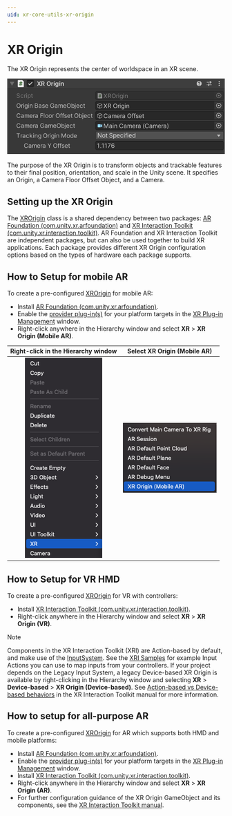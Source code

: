 ```yaml
---
uid: xr-core-utils-xr-origin
---
```

# XR Origin

The XR Origin represents the center of worldspace in an XR scene.

![XR Origin](images/xr-origin.png "XR Origin")

The purpose of the XR Origin is to transform objects and trackable features to their final position, orientation, and scale in the Unity scene. It specifies an Origin, a Camera Floor Offset Object, and a Camera.

## Setting up the XR Origin

The [XROrigin](xref:Unity.XR.CoreUtils.XROrigin) class is a shared dependency between two packages: [AR Foundation (com.unity.xr.arfoundation)](https://docs.unity3d.com/Packages/com.unity.xr.arfoundation@latest/index.html) and [XR Interaction Toolkit (com.unity.xr.interaction.toolkit)](https://docs.unity3d.com/Packages/com.unity.xr.interaction.toolkit@latest/index.html). AR Foundation and XR Interaction Toolkit are independent packages, but can also be used together to build XR applications. Each package provides different XR Origin configuration options based on the types of hardware each package supports.

## How to Setup for mobile AR

To create a pre-configured [XROrigin](xref:Unity.XR.CoreUtils.XROrigin) for mobile AR:
- Install [AR Foundation (com.unity.xr.arfoundation)](https://docs.unity3d.com/Packages/com.unity.xr.arfoundation@latest/index.html).
- Enable the [provider plug-in(s)](https://docs.unity3d.com/Packages/com.unity.xr.arfoundation@5.0/manual/index.html#provider-plug-in-setup) for your platform targets in the [XR Plug-in Management](https://docs.unity3d.com/Manual/configuring-project-for-xr.html) window. 
- Right-click anywhere in the Hierarchy window and select **XR** &gt; **XR Origin (Mobile AR)**.

Right-click in the Hierarchy window       |  Select XR Origin (Mobile AR)
:-------------------------:|:-------------------------:
![Select XR](images/xr-origin-xr.png)  |  ![Select XR Origin (Mobile AR)](images/xr-origin-mobile.png)

## How to Setup for VR HMD

To create a pre-configured [XROrigin](xref:Unity.XR.CoreUtils.XROrigin) for VR with controllers:
- Install [XR Interaction Toolkit (com.unity.xr.interaction.toolkit)](https://docs.unity3d.com/Packages/com.unity.xr.interaction.toolkit@latest/index.html).
- Right-click anywhere in the Hierarchy window and select **XR** &gt; **XR Origin (VR)**.

> [!NOTE]
> Components in the XR Interaction Toolkit (XRI) are Action-based by default, and make use of the [InputSystem](https://docs.unity3d.com/Packages/com.unity.inputsystem@latest?subfolder=/manual/Installation.html). See the [XRI Samples](https://docs.unity3d.com/Packages/com.unity.xr.interaction.toolkit@latest?subfolder=/manual/samples.html) for example Input Actions you can use to map inputs from your controllers.
> If your project depends on the Legacy Input System, a legacy Device-based XR Origin is available by right-clicking in the Hierarchy window and selecting **XR** &gt; **Device-based** &gt; **XR Origin (Device-based)**. See [Action-based vs Device-based behaviors](https://docs.unity3d.com/Packages/com.unity.xr.interaction.toolkit@latest?subfolder=/manual/general-setup.html) in the XR Interaction Toolkit manual for more information.

## How to setup for all-purpose AR

To create a pre-configured [XROrigin](xref:Unity.XR.CoreUtils.XROrigin) for AR which supports both HMD and mobile platforms:
- Install [AR Foundation (com.unity.xr.arfoundation)](https://docs.unity3d.com/Packages/com.unity.xr.arfoundation@latest/index.html).
- Enable the [provider plug-in(s)](https://docs.unity3d.com/Packages/com.unity.xr.arfoundation@5.0/manual/index.html#provider-plug-in-setup) for your platform targets in the [XR Plug-in Management](https://docs.unity3d.com/Manual/configuring-project-for-xr.html) window.
- Install [XR Interaction Toolkit (com.unity.xr.interaction.toolkit)](https://docs.unity3d.com/Packages/com.unity.xr.interaction.toolkit@latest/index.html).
- Right-click anywhere in the Hierarchy window and select **XR** &gt; **XR Origin (AR)**.
- For further configuration guidance of the XR Origin GameObject and its components, see the [XR Interaction Toolkit manual](https://docs.unity3d.com/Packages/com.unity.xr.interaction.toolkit@latest?subfolder=/manual/general-setup.html).